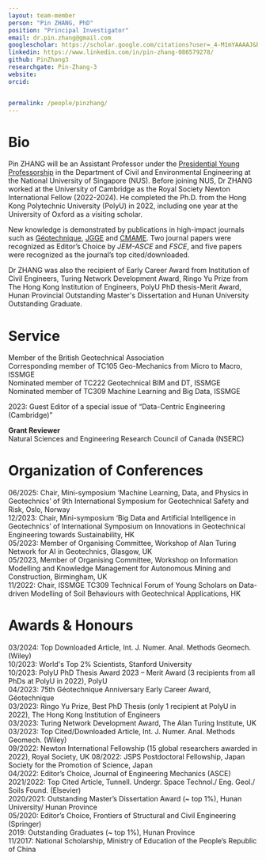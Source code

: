 ```yaml
---
layout: team-member
person: "Pin ZHANG, PhD"
position: "Principal Investigator"
email: dr.pin.zhang@gmail.com
googlescholar: https://scholar.google.com/citations?user=_4-M1mYAAAAJ&hl=en
linkedin: https://www.linkedin.com/in/pin-zhang-086579278/
github: PinZhang3
researchgate: Pin-Zhang-3
website: 
orcid: 


permalink: /people/pinzhang/
---
```

# __Bio__
Pin ZHANG will be an Assistant Professor under the [Presidential Young Professorship](https://cde.nus.edu.sg/ece/about-us/careers-ece/presidential-young-professorship/) in the Department of Civil and Environmental Engineering at the National University of Singapore (NUS). Before joining NUS, Dr ZHANG worked at the University of Cambridge as the Royal Society Newton International Fellow (2022-2024). He completed the Ph.D. from the Hong Kong Polytechnic University (PolyU) in 2022, including one year at the University of Oxford as a visiting scholar.  

New knowledge is demonstrated by publications in high-impact journals such as [Géotechnique](https://www.icevirtuallibrary.com/toc/jgeot/current), [JGGE](https://ascelibrary.org/journal/jggefk) and [CMAME](https://www.sciencedirect.com/journal/computer-methods-in-applied-mechanics-and-engineering). Two journal papers were recognized as Editor’s Choice by *JEM-ASCE* and *FSCE*, and five papers were recognized as the journal’s top cited/downloaded.  

Dr ZHANG was also the recipient of Early Career Award from Institution of Civil Engineers, Turing Network Development Award, Ringo Yu Prize from The Hong Kong Institution of Engineers, PolyU PhD thesis-Merit Award, Hunan Provincial Outstanding Master's Dissertation and Hunan University Outstanding Graduate.

# __Service__
Member of the British Geotechnical Association  
Corresponding member of TC105 Geo-Mechanics from Micro to Macro, ISSMGE  
Nominated member of TC222 Geotechnical BIM and DT, ISSMGE  
Nominated member of TC309 Machine Learning and Big Data, ISSMGE  

2023: Guest Editor of a special issue of “Data-Centric Engineering (Cambridge)”

**Grant Reviewer**  
Natural Sciences and Engineering Research Council of Canada (NSERC)

# __Organization of Conferences__
06/2025: Chair, Mini-symposium ‘Machine Learning, Data, and Physics in Geotechnics’ of 9th International Symposium for Geotechnical Safety and Risk, Oslo, Norway  
12/2023: Chair, Mini-symposium ‘Big Data and Artificial Intelligence in Geotechnics’ of International Symposium on Innovations in Geotechnical Engineering towards Sustainability, HK  
05/2023: Member of Organising Committee, Workshop of Alan Turing Network for AI in Geotechnics, Glasgow, UK  
05/2023, Member of Organising Committee, Workshop on Information Modelling and Knowledge Management for Autonomous Mining and Construction, Birmingham, UK  
11/2022: Chair, ISSMGE TC309 Technical Forum of Young Scholars on Data-driven Modelling of Soil Behaviours with Geotechnical Applications, HK  

# __Awards & Honours__
03/2024: Top Downloaded Article, Int. J. Numer. Anal. Methods Geomech. (Wiley)  
10/2023: World's Top 2% Scientists, Stanford University  
10/2023: PolyU PhD Thesis Award 2023 – Merit Award (3 recipients from all PhDs at PolyU in 2022), PolyU  
04/2023: 75th Géotechnique Anniversary Early Career Award, Géotechnique  
03/2023: Ringo Yu Prize, Best PhD Thesis (only 1 recipient at PolyU in 2022), The Hong Kong Institution of Engineers  
03/2023: Turing Network Development Award, The Alan Turing Institute, UK  
03/2023: Top Cited/Downloaded Article, Int. J. Numer. Anal. Methods Geomech. (Wiley)  
09/2022: Newton International Fellowship (15 global researchers awarded in 2022), Royal Society, UK
08/2022: JSPS Postdoctoral Fellowship, Japan Society for the Promotion of Science, Japan   
04/2022: Editor’s Choice, Journal of Engineering Mechanics (ASCE)  
2021/2022: Top Cited Article, Tunnell. Undergr. Space Technol./ Eng. Geol./ Soils Found. (Elsevier)  
2020/2021: Outstanding Master’s Dissertation Award (~ top 1%), Hunan University/ Hunan Province  
05/2020: Editor’s Choice, Frontiers of Structural and Civil Engineering (Springer)  
2019: Outstanding Graduates (~ top 1%), Hunan Province  
11/2017: National Scholarship, Ministry of Education of the People’s Republic of China

